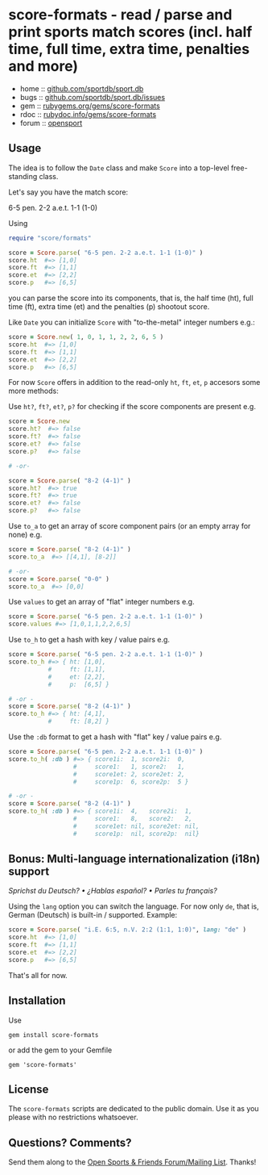 #  score-formats - read / parse and print sports match scores (incl. half time, full time, extra time, penalties and more)


* home  :: [github.com/sportdb/sport.db](https://github.com/sportdb/sport.db)
* bugs  :: [github.com/sportdb/sport.db/issues](https://github.com/sportdb/sport.db/issues)
* gem   :: [rubygems.org/gems/score-formats](https://rubygems.org/gems/score-formats)
* rdoc  :: [rubydoc.info/gems/score-formats](http://rubydoc.info/gems/score-formats)
* forum :: [opensport](http://groups.google.com/group/opensport)



## Usage


The idea is to follow the `Date` class and make `Score`
into a top-level free-standing class.

Let's say you have the match score:

6-5 pen. 2-2 a.e.t. 1-1 (1-0)

Using

``` ruby
require "score/formats"

score = Score.parse( "6-5 pen. 2-2 a.e.t. 1-1 (1-0)" )
score.ht  #=> [1,0]
score.ft  #=> [1,1]
score.et  #=> [2,2]
score.p   #=> [6,5]
```

you can parse the score into its components, that is, the
half time (ht), full time (ft), extra time (et)
and the penalties (p) shootout score.

Like `Date` you can initialize `Score` with "to-the-metal"
integer numbers e.g.:

``` ruby
score = Score.new( 1, 0, 1, 1, 2, 2, 6, 5 )
score.ht  #=> [1,0]
score.ft  #=> [1,1]
score.et  #=> [2,2]
score.p   #=> [6,5]
```

For now `Score` offers in addition to the read-only `ht`, `ft`, `et`, `p`  accesors some more methods:


Use `ht?`, `ft?`, `et?`, `p?` for checking if the score components are present e.g.

``` ruby
score = Score.new
score.ht?  #=> false
score.ft?  #=> false
score.et?  #=> false
score.p?   #=> false

# -or-

score = Score.parse( "8-2 (4-1)" )
score.ht?  #=> true
score.ft?  #=> true
score.et?  #=> false
score.p?   #=> false
```

Use `to_a` to get an array of score component pairs (or an empty array for none) e.g.

``` ruby
score = Score.parse( "8-2 (4-1)" )
score.to_a  #=> [[4,1], [8-2]]

# -or-
score = Score.parse( "0-0" )
score.to_a  #=> [0,0]
```

Use `values` to get an array of "flat" integer numbers e.g.

``` ruby
score = Score.parse( "6-5 pen. 2-2 a.e.t. 1-1 (1-0)" )
score.values #=> [1,0,1,1,2,2,6,5]
```

Use `to_h` to get a hash with key / value pairs e.g.

``` ruby
score = Score.parse( "6-5 pen. 2-2 a.e.t. 1-1 (1-0)" )
score.to_h #=> { ht: [1,0],
           #     ft: [1,1],
           #     et: [2,2],
           #     p:  [6,5] }

# -or -
score = Score.parse( "8-2 (4-1)" )
score.to_h #=> { ht: [4,1],
           #     ft: [8,2] }
```

Use the `:db` format to get a hash with "flat" key / value pairs e.g.

``` ruby
score = Score.parse( "6-5 pen. 2-2 a.e.t. 1-1 (1-0)" )
score.to_h( :db ) #=> { score1i:  1, score2i:  0,
                  #     score1:   1, score2:   1,
                  #     score1et: 2, score2et: 2,
                  #     score1p:  6, score2p:  5 }

# -or -
score = Score.parse( "8-2 (4-1)" )
score.to_h( :db ) #=> { score1i:  4,   score2i:  1,
                  #     score1:   8,   score2:   2,
                  #     score1et: nil, score2et: nil,
                  #     score1p:  nil, score2p:  nil}
```


## Bonus: Multi-language internationalization (i18n) support

_Sprichst du Deutsch? • ¿Hablas español? • Parles tu français?_

Using the `lang` option you can switch the language.
For now only `de`, that is, German (Deutsch) is built-in / supported.
Example:

``` ruby
score = Score.parse( "i.E. 6:5, n.V. 2:2 (1:1, 1:0)", lang: "de" )
score.ht  #=> [1,0]
score.ft  #=> [1,1]
score.et  #=> [2,2]
score.p   #=> [6,5]
```

That's all for now.



## Installation

Use

    gem install score-formats

or add the gem to your Gemfile

    gem 'score-formats'



## License

The `score-formats` scripts are dedicated to the public domain.
Use it as you please with no restrictions whatsoever.


## Questions? Comments?

Send them along to the
[Open Sports & Friends Forum/Mailing List](http://groups.google.com/group/opensport).
Thanks!

